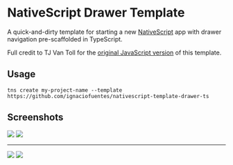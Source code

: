 # NativeScript Drawer Template

A quick-and-dirty template for starting a new [NativeScript](https://www.nativescript.org/) app with drawer navigation pre-scaffolded in TypeScript.

Full credit to TJ Van Toll for the [original JavaScript version](https://github.com/tjvantoll/nativescript-template-drawer) of this template.

## Usage

`tns create my-project-name --template https://github.com/ignaciofuentes/nativescript-template-drawer-ts`

## Screenshots

![](http://i.imgur.com/i5Qm4Xh.png)
![](http://i.imgur.com/sneoZhC.png)

---

![](http://i.imgur.com/ktJtT0y.png)
![](http://i.imgur.com/6Kha8WY.png)
